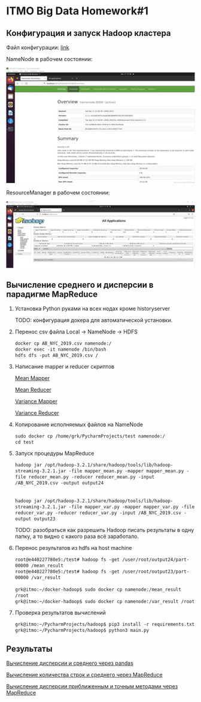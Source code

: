 # ITMO Big Data Homework#1
## Конфигурация и запуск Hadoop кластера
Файл конфигурации: [link](docker-compose.yml)

NameNode в рабочем состоянии:

![Namenode](screenshots/namenode.jpg?raw=true "Namenode")

ResourceManager в рабочем состоянии:

![NameNode](screenshots/resourcemanager.jpg?raw=true "Namenode")

## Вычисление среднего и дисперсии в парадигме MapReduce

1. Установка Python руками на всех нодах кроме historyserver 

    TODO: конфигурация докера для автоматической установки.
2. Перенос csv файла Local -> NameNode -> HDFS

    ```
    docker cp AB_NYC_2019.csv namenode:/
    docker exec -it namenode /bin/bash
    hdfs dfs -put AB_NYC_2019.csv /
    ```
3. Написание mapper и reducer скриптов

    [Mean Mapper](mapper_mean.py)
    
    [Mean Reducer](reducer_mean.py)
    
    [Variance Mapper](mapper_var.py)
    
    [Variance Reducer](reducer_var.py)

4. Копирование исполняемых файлов на NameNode

    ```
    sudo docker cp /home/grk/PycharmProjects/test namenode:/
    cd test
    ```

5. Запуск процедуры MapReduce
    ```
    hadoop jar /opt/hadoop-3.2.1/share/hadoop/tools/lib/hadoop-streaming-3.2.1.jar -file mapper_mean.py -mapper mapper_mean.py -file reducer_mean.py -reducer reducer_mean.py -input /AB_NYC_2019.csv -output output24


    hadoop jar /opt/hadoop-3.2.1/share/hadoop/tools/lib/hadoop-streaming-3.2.1.jar -file mapper_var.py -mapper mapper_var.py -file reducer_var.py -reducer reducer_var.py -input /AB_NYC_2019.csv -output output23
    ```
    TODO: разобраться как разрешить Hadoop писать результаты в одну папку, а то видно с какого раза всё заработало.

6. Перенос результатов из hdfs на host machine

    ```
    root@e440227780e5:/test# hadoop fs -get /user/root/output24/part-00000 /mean_result
    root@e440227780e5:/test# hadoop fs -get /user/root/output23/part-00000 /var_result

    grk@itmo:~/docker-hadoop$ sudo docker cp namenode:/mean_result /root
    grk@itmo:~/docker-hadoop$ sudo docker cp namenode:/var_result /root
    ```
7. Проверка результатов вычислений
    ```
    grk@itmo:~/PycharmProjects/hadoop$ pip3 install -r requirements.txt
    grk@itmo:~/PycharmProjects/hadoop$ python3 main.py
    ```
## Результаты
[Вычисление дисперсии и среднего через pandas](results_pandas)

[Вычисление количества строк и среднего через MapReduce](mean_result)

[Вычисление дисперсии приближенным и точным методами через MapReduce](var_result) 